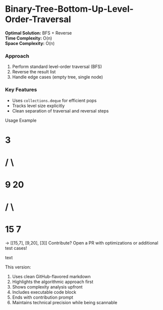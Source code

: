 # Binary-Tree-Bottom-Up-Level-Order-Traversal



**Optimal Solution:** BFS + Reverse  
**Time Complexity:** O(n)  
**Space Complexity:** O(n)  

### Approach
1. Perform standard level-order traversal (BFS)
2. Reverse the result list
3. Handle edge cases (empty tree, single node)

### Key Features
- Uses `collections.deque` for efficient pops
- Tracks level size explicitly
- Clean separation of traversal and reversal steps

Usage Example
#   3
#  / \
# 9  20
#   /  \
#  15   7
→ [[15,7], [9,20], [3]]
Contribute? Open a PR with optimizations or additional test cases!

text

This version:
1. Uses clean GitHub-flavored markdown
2. Highlights the algorithmic approach first
3. Shows complexity analysis upfront
4. Includes executable code block
5. Ends with contribution prompt
6. Maintains technical precision while being scannable
